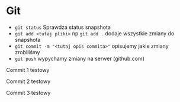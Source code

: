 # Git

- `git status` Sprawdza status snapshota
- `git add <tutaj pliki>` np `git add .` dodaje wszystkie zmiany do snapshota
- `git commit -m "<tutaj opis commita>"` opisujemy jakie zmiany zrobiliśmy
- `git push` wypychamy zmiany na serwer (github.com)

Commit 1 testowy


Commit 2 testowy

Commit 3 testowy